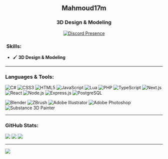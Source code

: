 <h2 align="center">
Mahmoud17m
</h2>

<h3 align="center">
3D Design & Modeling
</h3>

<p align="center">
  <a href="https://x.com/Mahmoud_17m1" target="_blank">
    <img src="https://lanyard.cnrad.dev/api/351385441913536512" alt="Discord Presence" />
  </a>
</p>

### ​ Skills:
- 🖌 **3D Design & Modeling**

---

### Languages & Tools:

![C#](https://img.shields.io/badge/C%23-%23239120.svg?style=for-the-badge&logo=csharp&logoColor=white)
![CSS3](https://img.shields.io/badge/CSS3-%231572B6.svg?style=for-the-badge&logo=css3&logoColor=white)
![HTML5](https://img.shields.io/badge/HTML5-%23E34F26.svg?style=for-the-badge&logo=html5&logoColor=white)
![JavaScript](https://img.shields.io/badge/JavaScript-%23323330.svg?style=for-the-badge&logo=javascript&logoColor=%23F7DF1E)
![Lua](https://img.shields.io/badge/Lua-%232C2D72.svg?style=for-the-badge&logo=lua&logoColor=white)
![PHP](https://img.shields.io/badge/PHP-%23777BB4.svg?style=for-the-badge&logo=php&logoColor=white)
![TypeScript](https://img.shields.io/badge/TypeScript-%23007ACC.svg?style=for-the-badge&logo=typescript&logoColor=white)
![Next.js](https://img.shields.io/badge/Next.js-black?style=for-the-badge&logo=next.js&logoColor=white)
![React](https://img.shields.io/badge/React-%2320232a.svg?style=for-the-badge&logo=react&logoColor=%2361DAFB)
![Node.js](https://img.shields.io/badge/Node.js-6DA55F?style=for-the-badge&logo=node.js&logoColor=white)
![Express.js](https://img.shields.io/badge/Express.js-%23404d59.svg?style=for-the-badge&logo=express&logoColor=%2361DAFB)
![PostgreSQL](https://img.shields.io/badge/PostgreSQL-%23316882.svg?style=for-the-badge&logo=postgresql&logoColor=white)

<!-- 3D & Graphic Tools -->
![Blender](https://img.shields.io/badge/Blender-%23F5792A.svg?style=for-the-badge&logo=blender&logoColor=white)
![ZBrush](https://img.shields.io/badge/ZBrush-%23F58220.svg?style=for-the-badge&logo=zbrush&logoColor=white)
![Adobe Illustrator](https://img.shields.io/badge/Adobe%20Illustrator-%23FF9A00.svg?style=for-the-badge&logo=adobe-illustrator&logoColor=white)
![Adobe Photoshop](https://img.shields.io/badge/Adobe%20Photoshop-%2331A8FF.svg?style=for-the-badge&logo=adobe-photoshop&logoColor=white)
![Substance 3D Painter](https://img.shields.io/badge/Substance%203D%20Painter-%230739C6.svg?style=for-the-badge&logo=adobe-substance-3d&logoColor=white)

---

###  GitHub Stats:
![](https://github-readme-stats.vercel.app/api?username=Mahmoud17m&theme=dark&hide_border=false&include_all_commits=false&count_private=false)
![](https://github-readme-streak-stats.herokuapp.com/?user=Mahmoud17m&theme=dark&hide_border=false)
![](https://github-readme-stats.vercel.app/api/top-langs/?username=Mahmoud17m&theme=dark&hide_border=false&layout=compact)

---

[![](https://visitcount.itsvg.in/api?id=Mahmoud17m&icon=0&color=0)](https://visitcount.itsvg.in)

